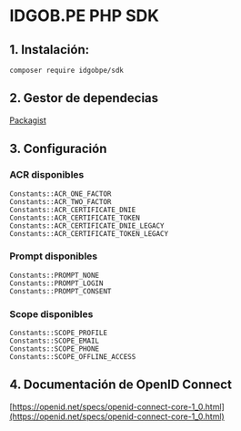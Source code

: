 # IDGOB.PE PHP SDK

## 1. Instalación:

```
composer require idgobpe/sdk
```

## 2. Gestor de dependecias

[Packagist](https://packagist.org/packages/idgobpe/sdk)

## 3. Configuración

### ACR disponibles

```
Constants::ACR_ONE_FACTOR
Constants::ACR_TWO_FACTOR
Constants::ACR_CERTIFICATE_DNIE
Constants::ACR_CERTIFICATE_TOKEN
Constants::ACR_CERTIFICATE_DNIE_LEGACY
Constants::ACR_CERTIFICATE_TOKEN_LEGACY
```

### Prompt disponibles

```
Constants::PROMPT_NONE
Constants::PROMPT_LOGIN
Constants::PROMPT_CONSENT
```

### Scope disponibles

```
Constants::SCOPE_PROFILE
Constants::SCOPE_EMAIL
Constants::SCOPE_PHONE
Constants::SCOPE_OFFLINE_ACCESS
```

## 4. Documentación de OpenID Connect

[https://openid.net/specs/openid-connect-core-1_0.html](https://openid.net/specs/openid-connect-core-1_0.html)